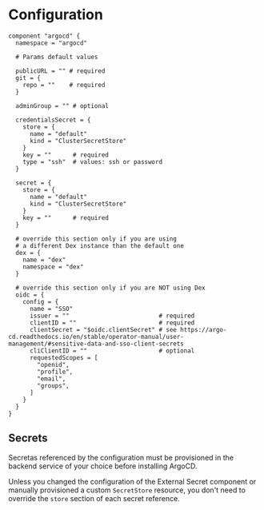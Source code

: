 # Configuration

```hcl
component "argocd" {
  namespace = "argocd"

  # Params default values

  publicURL = "" # required
  git = {
    repo = ""    # required
  }

  adminGroup = "" # optional

  credentialsSecret = {
    store = {
      name = "default"
      kind = "ClusterSecretStore"
    }
    key = ""      # required
    type = "ssh"  # values: ssh or password
  }

  secret = {
    store = {
      name = "default"
      kind = "ClusterSecretStore"
    }
    key = ""      # required
  }

  # override this section only if you are using
  # a different Dex instance than the default one
  dex = {
    name = "dex"
    namespace = "dex"
  }

  # override this section only if you are NOT using Dex
  oidc = {
    config = {
      name = "SSO"
      issuer = ""                         # required
      clientID = ""                       # required
      clientSecret = "$oidc.clientSecret" # see https://argo-cd.readthedocs.io/en/stable/operator-manual/user-management/#sensitive-data-and-sso-client-secrets
      cliClientID = ""                    # optional
      requestedScopes = [
        "openid",
        "profile",
        "email",
        "groups",
      ]
    }
  }
}
```

## Secrets

Secretas referenced by the configuration must be provisioned in the backend service of your choice before installing ArgoCD. 

Unless you changed the configuration of the External Secret component or manually provisioned a custom `SecretStore` resource, you don't need to override the `store` section of each secret reference.
